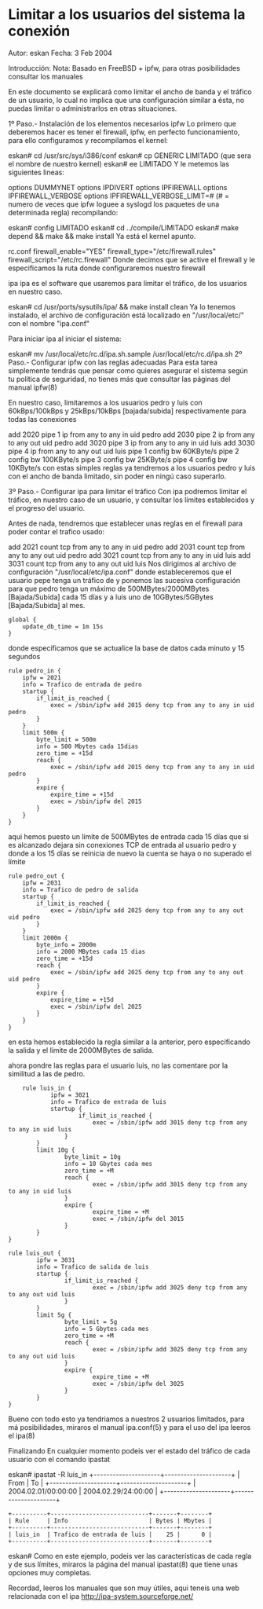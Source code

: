 # Limitar a los usuarios del sistema la conexión
Autor: eskan
Fecha: 3 Feb 2004

Introducción:
Nota: Basado en FreeBSD + ipfw, para otras posibilidades consultar los manuales

En este documento se explicará como limitar el ancho de banda y el tráfico de un usuario, lo cual no implica que una configuración similar a ésta, no puedas limitar o administrarlos en otras situaciones.

1º Paso.- Instalación de los elementos necesarios
ipfw
Lo primero que deberemos hacer es tener el firewall, ipfw, en perfecto funcionamiento, para ello configuramos y recompilamos el kernel:

eskan# cd /usr/src/sys/i386/conf
eskan# cp GENERIC LIMITADO (que sera el nombre de nuestro kernel)
eskan# ee LIMITADO
Y le metemos las siguientes lineas:

options DUMMYNET
options IPDIVERT
options IPFIREWALL
options IPFIREWALL_VERBOSE
options	IPFIREWALL_VERBOSE_LIMIT=# (# = numero de veces que ipfw loguee a 
syslogd los paquetes de una determinada regla) 
recompilando:

eskan# config LIMITADO
eskan# cd ../compile/LIMITADO
eskan# make depend && make && make install
Ya está el kernel apunto.

rc.conf
firewall_enable="YES"
firewall_type="/etc/firewall.rules"
firewall_script="/etc/rc.firewall"
Donde decimos que se active el firewall y le especificamos la ruta donde configuraremos nuestro firewall

ipa
ipa es el software que usaremos para limitar el tráfico, de los usuarios en nuestro caso.

eskan# cd /usr/ports/sysutils/ipa/ && make install clean
Ya lo tenemos instalado, el archivo de configuración está localizado en "/usr/local/etc/" con el nombre "ipa.conf"

Para iniciar ipa al iniciar el sistema:

eskan# mv /usr/local/etc/rc.d/ipa.sh.sample /usr/local/etc/rc.d/ipa.sh 
2º Paso.- Configurar ipfw con las reglas adecuadas
Para esta tarea simplemente tendrás que pensar como quieres asegurar el sistema según tu política de seguridad, no tienes más que consultar las páginas del manual ipfw(8)

En nuestro caso, limitaremos a los usuarios pedro y luis con 60kBps/100kBps y 25kBps/10kBps [bajada/subida] respectivamente para todas las conexiones

add 2020 pipe 1 ip from any to any in uid pedro
add 2030 pipe 2 ip from any to any out uid pedro
add 3020 pipe 3 ip from any to any in uid luis
add 3030 pipe 4 ip from any to any out uid luis
pipe 1 config bw 60KByte/s
pipe 2 config bw 100KByte/s
pipe 3 config bw 25KByte/s
pipe 4 config bw 10KByte/s
con estas simples reglas ya tendremos a los usuarios pedro y luis con el ancho de banda limitado, sin poder en ningú caso superarlo.

3º Paso.- Configurar ipa para limitar el tráfico
Con ipa podremos limitar el tráfico, en nuestro caso de un usuario, y consultar los límites establecidos y el progreso del usuario.

Antes de nada, tendremos que establecer unas reglas en el firewall para poder contar el trafico usado:

add 2021 count tcp from any to any in uid pedro
add 2031 count tcp from any to any out uid pedro
add 3021 count tcp from any to any in uid luis
add 3031 count tcp from any to any out uid luis
Nos dirigimos al archivo de configuración "/usr/local/etc/ipa.conf" donde estableceremos que el usuario pepe tenga un tráfico de y ponemos las sucesiva configuración para que pedro tenga un máximo de 500MBytes/2000MBytes [Bajada/Subida] cada 15 días y a luis uno de 10GBytes/5GBytes [Bajada/Subida] al mes.

    global {
        update_db_time = 1m 15s
    }
donde especificamos que se actualice la base de datos cada minuto y 15 segundos

    rule pedro_in {
        ipfw = 2021
        info = Trafico de entrada de pedro
        startup {
            if_limit_is_reached {
                exec = /sbin/ipfw add 2015 deny tcp from any to any in uid pedro
            }
        }
        limit 500m {
            byte_limit = 500m
            info = 500 Mbytes cada 15dias
            zero_time = +15d
            reach {
                exec = /sbin/ipfw add 2015 deny tcp from any to any in uid pedro
            }
            expire {
                expire_time = +15d
                exec = /sbin/ipfw del 2015
            }
        }
    }
aqui hemos puesto un límite de 500MBytes de entrada cada 15 días que si es alcanzado dejara sin conexiones TCP de entrada al usuario pedro y donde a los 15 días se reinicia de nuevo la cuenta se haya o no superado el límite

    rule pedro_out {
        ipfw = 2031
        info = Trafico de pedro de salida
        startup {
            if_limit_is_reached {
                exec = /sbin/ipfw add 2025 deny tcp from any to any out uid pedro
            }
        }
        limit 2000m {
            byte_info = 2000m
            info = 2000 MBytes cada 15 dias
            zero_time = +15d
            reach {
                exec = /sbin/ipfw add 2025 deny tcp from any to any out uid pedro
            }
            expire {
                expire_time = +15d
                exec = /sbin/ipfw del 2025
            }
        }
    }
en esta hemos establecido la regla similar a la anterior, pero especificando la salida y el límite de 2000MBytes de salida.

ahora pondre las reglas para el usuario luis, no las comentare por la similitud a las de pedro.

        rule luis_in {
                ipfw = 3021
                info = Trafico de entrada de luis
                startup {
                        if_limit_is_reached {
                            exec = /sbin/ipfw add 3015 deny tcp from any to any in uid luis
                    }
            }
            limit 10g {
                    byte_limit = 10g
                    info = 10 Gbytes cada mes
                    zero_time = +M
                    reach {
                            exec = /sbin/ipfw add 3015 deny tcp from any to any in uid luis
                    }
                    expire {
                            expire_time = +M
                            exec = /sbin/ipfw del 3015
                    }
            }
    }

    rule luis_out {
            ipfw = 3031
            info = Trafico de salida de luis
            startup {
                    if_limit_is_reached {
                            exec = /sbin/ipfw add 3025 deny tcp from any to any out uid luis
                    }
            }
            limit 5g {
                    byte_limit = 5g
                    info = 5 Gbytes cada mes
                    zero_time = +M
                    reach {
                            exec = /sbin/ipfw add 3025 deny tcp from any to any out uid luis
                    }
                    expire {
                            expire_time = +M
                            exec = /sbin/ipfw del 3025
                    }
            }
    }
Bueno con todo esto ya tendriamos a nuestros 2 usuarios limitados, para má posibilidades, miraros el manual ipa.conf(5) y para el uso del ipa leeros el ipa(8)

Finalizando
En cualquier momento podeis ver el estado del tráfico de cada usuario con el comando ipastat

eskan# ipastat -R luis_in
        +---------------------+---------------------+
        | From                | To                  |
        +---------------------+---------------------+
        | 2004.02.01/00:00:00 | 2004.02.29/24:00:00 |
        +---------------------+---------------------+

    +----------+----------------------------+-------+--------+
    | Rule     | Info                       | Bytes | Mbytes |
    +----------+----------------------------+-------+--------+
    | luis_in  | Trafico de entrada de luis |    25 |      0 |
    +----------+----------------------------+-------+--------+
eskan#
Como en este ejemplo, podeis ver las características de cada regla y de sus límites, miraros la página del manual ipastat(8) que tiene unas opciones muy completas.

Recordad, leeros los manuales que son muy útiles, aqui teneis una web relacionada con el ipa http://ipa-system.sourceforge.net/